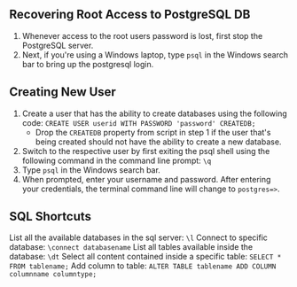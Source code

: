 ## Recovering Root Access to PostgreSQL DB
1. Whenever access to the root users password is lost, first stop the PostgreSQL server. 
2. Next, if you're using a Windows laptop, type `psql` in the Windows search bar to bring up the postgresql login. 

## Creating New User
1. Create a user that has the ability to create databases using the following code: `CREATE USER userid WITH PASSWORD 'password' CREATEDB;`
    - Drop the `CREATEDB` property from script in step 1 if the user that's being created should not have the ability to create a new database.
2. Switch to the respective user by first exiting the psql shell using the following command in the command line prompt: `\q`
3. Type `psql` in the Windows search bar.
4. When prompted, enter your username and password. After entering your credentials, the terminal command line will change to `postgres=>`.

## SQL Shortcuts
List all the available databases in the sql server: `\l`
Connect to specific database: `\connect databasename`
List all tables available inside the database: `\dt`
Select all content contained inside a specific table: `SELECT * FROM tablename;`
Add column to table: `ALTER TABLE tablename ADD COLUMN columnname columntype;`